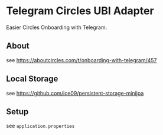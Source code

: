 # Telegram Circles UBI Adapter

Easier Circles Onboarding with Telegram.

## About

see https://aboutcircles.com/t/onboarding-with-telegram/457

## Local Storage

see https://github.com/ice09/persistent-storage-minijpa

## Setup

see `application.properties`